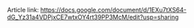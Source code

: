 Article link: https://docs.google.com/document/d/1EXu7tXS64-dG_Yz31a4VDPjxCE7wtxOY4rt39PP3McM/edit?usp=sharing